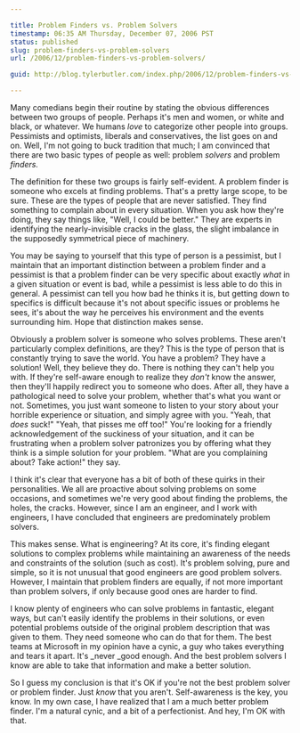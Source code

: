 ```yaml
---

title: Problem Finders vs. Problem Solvers
timestamp: 06:35 AM Thursday, December 07, 2006 PST
status: published
slug: problem-finders-vs-problem-solvers
url: /2006/12/problem-finders-vs-problem-solvers/

guid: http://blog.tylerbutler.com/index.php/2006/12/problem-finders-vs-problem-solvers/

---
```


Many comedians begin their routine by stating the obvious differences between
two groups of people. Perhaps it's men and women, or white and black, or
whatever. We humans _love_ to categorize other people into groups. Pessimists
and optimists, liberals and conservatives, the list goes on and on. Well, I'm
not going to buck tradition that much; I am convinced that there are two basic
types of people as well: problem _solvers_ and problem _finders._

The definition for these two groups is fairly self-evident. A problem finder
is someone who excels at finding problems. That's a pretty large scope, to be
sure. These are the types of people that are never satisfied. They find
something to complain about in every situation. When you ask how they're
doing, they say things like, "Well, I could be better." They are experts in
identifying the nearly-invisible cracks in the glass, the slight imbalance in
the supposedly symmetrical piece of machinery.

You may be saying to yourself that this type of person is a pessimist, but I
maintain that an important distinction between a problem finder and a
pessimist is that a problem finder can be very specific about exactly _what_
in a given situation or event is bad, while a pessimist is less able to do
this in general. A pessimist can tell you how bad he thinks it is, but getting
down to specifics is difficult because it's not about specific issues or
problems he sees, it's about the way he perceives his environment and the
events surrounding him. Hope that distinction makes sense.

Obviously a problem solver is someone who solves problems. These aren't
particularly complex definitions, are they? This is the type of person
that is constantly trying to save the world. You have a problem? They have a
solution! Well, they believe they do. There is nothing they can't help you
with. If they're self-aware enough to realize they _don't_ know the answer,
then they'll happily redirect you to someone who does. After all, they have a
pathological need to solve your problem, whether that's what you want or not.
Sometimes, you just want someone to listen to your story about your horrible
experience or situation, and simply agree with you. "Yeah, that _does_ suck!"
"Yeah, that pisses me off too!" You're looking for a friendly acknowledgement
of the suckiness of your situation, and it can be frustrating when a problem
solver patronizes you by offering what they think is a simple solution for
your problem. "What are you complaining about? Take action!" they say.

I think it's clear that everyone has a bit of both of these quirks in their
personalities. We all are proactive about solving problems on some occasions,
and sometimes we're very good about finding the problems, the holes, the
cracks. However, since I am an engineer, and I work with engineers, I have
concluded that engineers are predominately problem solvers.

This makes sense. What is engineering? At its core, it's finding elegant
solutions to complex problems while maintaining an awareness of the needs and
constraints of the solution (such as cost). It's problem solving, pure and
simple, so it is not unusual that good engineers are good problem solvers.
However, I maintain that problem finders are equally, if not more important
than problem solvers, if only because good ones are harder to find.

I know plenty of engineers who can solve problems in fantastic, elegant ways,
but can't easily identify the problems in their solutions, or even potential
problems outside of the original problem description that was given to them.
They need someone who can do that for them. The best teams at Microsoft in my
opinion have a cynic, a guy who takes everything and tears it apart. It's
_never _good enough. And the best problem solvers I know are able to take that
information and make a better solution.

So I guess my conclusion is that it's OK if you're not the best problem solver
or problem finder. Just _know_ that you aren't. Self-awareness is the key, you
know. In my own case, I have realized that I am a much better problem
finder. I'm a natural cynic, and a bit of a perfectionist. And hey, I'm OK
with that.

